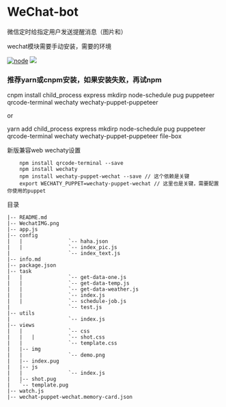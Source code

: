 # WeChat-bot
微信定时给指定用户发送提醒消息（图片和）

wechat模块需要手动安装，需要的环境

[![node](https://img.shields.io/node/v/wechaty.svg)](https://nodejs.org/) ![](https://img.shields.io/static/v1?label=&message=pm2&color=orange)

### 推荐yarn或cnpm安装，如果安装失败，再试npm

cnpm install child_process express mkdirp node-schedule pug puppeteer qrcode-terminal wechaty wechaty-puppet-puppeteer

or

yarn add child_process express mkdirp node-schedule pug puppeteer qrcode-terminal wechaty wechaty-puppet-puppeteer file-box

新版兼容web wechaty设置

```
	npm install qrcode-terminal --save
	npm install wechaty 
	npm install wechaty-puppet-wechat --save // 这个依赖是关键
	export WECHATY_PUPPET=wechaty-puppet-wechat // 这里也是关键，需要配置你使用的puppet
```

目录

```
|-- README.md
|-- WechatIMG.png
|-- app.js
|-- config
|   |               `-- haha.json
|   |               `-- index_pic.js
|                   `-- index_text.js
|-- info.md
|-- package.json
|-- task
|   |               `-- get-data-one.js
|   |               `-- get-data-temp.js
|   |               `-- get-data-weather.js
|   |               `-- index.js
|   |               `-- schedule-job.js
|                   `-- test.js
|-- utils
|                   `-- index.js
|-- views
|   |               `-- css
|   |   |           `-- shot.css
|   |               `-- template.css
|   |-- img
|   |               `-- demo.png
|   |-- index.pug
|   |-- js
|   |               `-- index.js
|   |-- shot.pug
|   `-- template.pug
|-- watch.js
|-- wechat-puppet-wechat.memory-card.json
```
